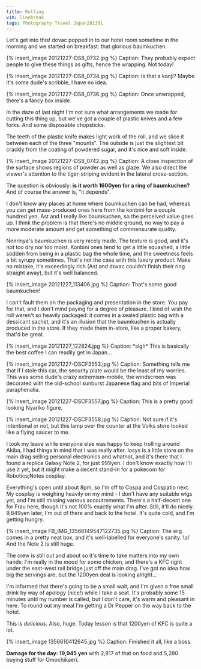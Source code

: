 ```yaml
---
title: Rolling
vim: linebreak
tags: Photography Travel Japan201301
---
```



Let's get into this! dovac popped in to our hotel room sometime in the morning and we started on breakfast: that glorious baumkuchen.

{% insert_image 20121227-DS8_0732.jpg %}
Caption: They probably expect people to give these things as gifts, hence the wrapping. Not today!

{% insert_image 20121227-DS8_0734.jpg %}
Caption: Is that a kanji? Maybe it's some dude's scribble, I have no idea.

{% insert_image 20121227-DS8_0736.jpg %}
Caption: Once unwrapped, there's a fancy box inside.

In the daze of last night I'm not sure what arrangements we made for cutting this thing up, but we've got a couple of plastic knives and a few forks. And some disposable chopsticks.

The teeth of the plastic knife makes light work of the roll, and we slice it between each of the three "mounts". The outside is just the slightest bit crackly from the coating of powdered sugar, and it's nice and soft inside.

{% insert_image 20121227-DS8_0742.jpg %}
Caption: A close inspection of the surface shows regions of powder as well as glaze. We also direct the viewer's attention to the tiger-striping evident in the lateral cross-section.

The question is obviously: **is it worth 1600yen for a ring of baumkuchen?** And of course the answer is, "it depends".

I don't know any places at home where baumkuchen can be had, whereas you can get mass-produced ones here from the konbini for a couple hundred yen. Ast and I really like baumkuchen, so the perceived value goes up. I think the problem is that there's no middle ground, no way to pay a more moderate amount and get something of commensurate quality.

Nenrinya's baumkuchen is very nicely made. The texture is good, and it's not too dry nor too moist. Konbini ones tend to get a little squashed, a little sodden from being in a plastic bag the whole time, and the sweetness feels a bit syrupy sometimes. That's not the case with this luxury product. Make no mistake, it's exceedingly rich (Ast and dovac couldn't finish their ring straight away), but it's well balanced.

{% insert_image 20121227_113406.jpg %}
Caption: That's some good baumkuchen!

I can't fault them on the packaging and presentation in the store. You pay for that, and I don't mind paying for a degree of pleasure. I kind of wish the roll weren't so heavily packaged: it comes in a sealed plastic bag with a dessicant sachet, and it's an illusion that the baumkuchen is actually produced in the store. If they made them in-store, like a proper bakery, that'd be great.

{% insert_image 20121227_122824.jpg %}
Caption: \*sigh\* This is basically the best coffee I can readily get in Japan...

{% insert_image 20121227-DSCF3553.jpg %}
Caption: Something tells me that if I stole this car, the security plate would be the least of my worries. This was some dude's crazy extremism-mobile, the windscreen was decorated with the old-school sunburst Japanese flag and bits of Imperial paraphenalia.

{% insert_image 20121227-DSCF3557.jpg %}
Caption: This is a pretty good looking Nyarlko figure.

{% insert_image 20121227-DSCF3558.jpg %}
Caption: Not sure if it's intentional or not, but this lamp over the counter at the Volks store looked like a flying saucer to me.

I took my leave while everyone else was happy to keep trolling around Akiba, I had things in mind that I was really after. Iosys is a little store on the main drag selling personal electronics and whatnot, and it's there that I found a replica Galaxy Note 2, for just 999yen. I don't know exactly how I'll use it yet, but it might make a decent stand-in for a pokecom for Robotics;Notes cosplay.

Everything's open until about 8pm, so I'm off to Cospa and Cospatio next. My cosplay is weighing heavily on my mind - I don't have any suitable wigs yet, and I'm still missing various accoutrements. There's a half-decent one for Frau here, though it's not 100% exactly what I'm after. Still, it'll do nicely. 9,849yen later, I'm out of there and back to the hotel. It's quite cold, and I'm getting hungry.

{% insert_image FB_IMG_13566149547122735.jpg %}
Caption: The wig comes in a pretty neat box, and it's well-labelled for everyone's sanity. \o/ And the Note 2 is still huge.

The crew is still out and about so it's time to take matters into my own hands: I'm really in the mood for some chicken, and there's a KFC right under the east-west rail bridge just off the main drag. I've got no idea how big the servings are, but the 1200yen deal is looking alright...

I'm informed that there's going to be a small wait, and I'm given a free small drink by way of apology (nice!) while I take a seat. It's probably some 15 minutes until my number is called, but I don't care, it's warm and pleasant in here. To round out my meal I'm getting a Dr Pepper on the way back to the hotel.

This is *delicious*. Also, huge. Today lesson is that 1200yen of KFC is quite a lot.

{% insert_image 1356610412645.jpg %}
Caption: Finished it all, like a boss.


**Damage for the day: 19,945 yen** with 2,817 of that on food and 5,280 buying stuff for Omochikaeri.

